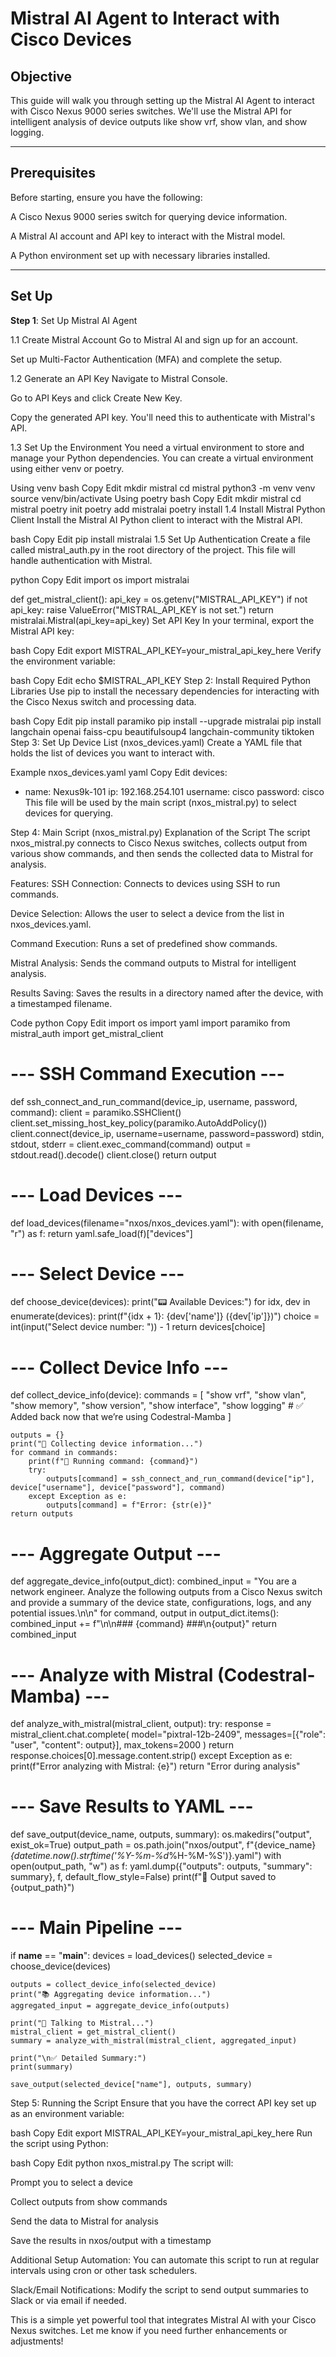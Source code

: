 # Mistral AI Agent to Interact with Cisco Devices

## Objective
This guide will walk you through setting up the Mistral AI Agent to interact with Cisco Nexus 9000 series switches. We'll use the Mistral API for intelligent analysis of device outputs like show vrf, show vlan, and show logging.

- - -

## Prerequisites
Before starting, ensure you have the following:

A Cisco Nexus 9000 series switch for querying device information.

A Mistral AI account and API key to interact with the Mistral model.

A Python environment set up with necessary libraries installed.

- - - 

## Set Up

**Step 1**: Set Up Mistral AI Agent

1.1 Create Mistral Account
Go to Mistral AI and sign up for an account.

Set up Multi-Factor Authentication (MFA) and complete the setup.

1.2 Generate an API Key
Navigate to Mistral Console.

Go to API Keys and click Create New Key.

Copy the generated API key. You'll need this to authenticate with Mistral's API.

1.3 Set Up the Environment
You need a virtual environment to store and manage your Python dependencies. You can create a virtual environment using either venv or poetry.

Using venv
bash
Copy
Edit
mkdir mistral
cd mistral
python3 -m venv venv
source venv/bin/activate
Using poetry
bash
Copy
Edit
mkdir mistral
cd mistral
poetry init
poetry add mistralai
poetry install
1.4 Install Mistral Python Client
Install the Mistral AI Python client to interact with the Mistral API.

bash
Copy
Edit
pip install mistralai
1.5 Set Up Authentication
Create a file called mistral_auth.py in the root directory of the project. This file will handle authentication with Mistral.

python
Copy
Edit
import os
import mistralai

def get_mistral_client():
    api_key = os.getenv("MISTRAL_API_KEY")
    if not api_key:
        raise ValueError("MISTRAL_API_KEY is not set.")
    return mistralai.Mistral(api_key=api_key)
Set API Key
In your terminal, export the Mistral API key:

bash
Copy
Edit
export MISTRAL_API_KEY=your_mistral_api_key_here
Verify the environment variable:

bash
Copy
Edit
echo $MISTRAL_API_KEY
Step 2: Install Required Python Libraries
Use pip to install the necessary dependencies for interacting with the Cisco Nexus switch and processing data.

bash
Copy
Edit
pip install paramiko
pip install --upgrade mistralai
pip install langchain openai faiss-cpu beautifulsoup4 langchain-community tiktoken
Step 3: Set Up Device List (nxos_devices.yaml)
Create a YAML file that holds the list of devices you want to interact with.

Example nxos_devices.yaml
yaml
Copy
Edit
devices:
  - name: Nexus9k-101
    ip: 192.168.254.101
    username: cisco
    password: cisco
This file will be used by the main script (nxos_mistral.py) to select devices for querying.

Step 4: Main Script (nxos_mistral.py)
Explanation of the Script
The script nxos_mistral.py connects to Cisco Nexus switches, collects output from various show commands, and then sends the collected data to Mistral for analysis.

Features:
SSH Connection: Connects to devices using SSH to run commands.

Device Selection: Allows the user to select a device from the list in nxos_devices.yaml.

Command Execution: Runs a set of predefined show commands.

Mistral Analysis: Sends the command outputs to Mistral for intelligent analysis.

Results Saving: Saves the results in a directory named after the device, with a timestamped filename.

Code
python
Copy
Edit
import os
import yaml
import paramiko
from mistral_auth import get_mistral_client

# --- SSH Command Execution ---
def ssh_connect_and_run_command(device_ip, username, password, command):
    client = paramiko.SSHClient()
    client.set_missing_host_key_policy(paramiko.AutoAddPolicy())
    client.connect(device_ip, username=username, password=password)
    stdin, stdout, stderr = client.exec_command(command)
    output = stdout.read().decode()
    client.close()
    return output

# --- Load Devices ---
def load_devices(filename="nxos/nxos_devices.yaml"):
    with open(filename, "r") as f:
        return yaml.safe_load(f)["devices"]

# --- Select Device ---
def choose_device(devices):
    print("📟 Available Devices:")
    for idx, dev in enumerate(devices):
        print(f"{idx + 1}: {dev['name']} ({dev['ip']})")
    choice = int(input("Select device number: ")) - 1
    return devices[choice]

# --- Collect Device Info ---
def collect_device_info(device):
    commands = [
        "show vrf",
        "show vlan",
        "show memory",
        "show version",
        "show interface",
        "show logging"  # ✅ Added back now that we’re using Codestral-Mamba
    ]
    
    outputs = {}
    print("🔌 Collecting device information...")
    for command in commands:
        print(f"🔌 Running command: {command}")
        try:
            outputs[command] = ssh_connect_and_run_command(device["ip"], device["username"], device["password"], command)
        except Exception as e:
            outputs[command] = f"Error: {str(e)}"
    return outputs

# --- Aggregate Output ---
def aggregate_device_info(output_dict):
    combined_input = "You are a network engineer. Analyze the following outputs from a Cisco Nexus switch and provide a summary of the device state, configurations, logs, and any potential issues.\n\n"
    for command, output in output_dict.items():
        combined_input += f"\n\n### {command} ###\n{output}"
    return combined_input

# --- Analyze with Mistral (Codestral-Mamba) ---
def analyze_with_mistral(mistral_client, output):
    try:
        response = mistral_client.chat.complete(
            model="pixtral-12b-2409",
            messages=[{"role": "user", "content": output}],
            max_tokens=2000
        )
        return response.choices[0].message.content.strip()
    except Exception as e:
        print(f"Error analyzing with Mistral: {e}")
        return "Error during analysis"

# --- Save Results to YAML ---
def save_output(device_name, outputs, summary):
    os.makedirs("output", exist_ok=True)
    output_path = os.path.join("nxos/output", f"{device_name}_{datetime.now().strftime('%Y-%m-%d_%H-%M-%S')}.yaml")
    with open(output_path, "w") as f:
        yaml.dump({"outputs": outputs, "summary": summary}, f, default_flow_style=False)
    print(f"💾 Output saved to {output_path}")

# --- Main Pipeline ---
if __name__ == "__main__":
    devices = load_devices()
    selected_device = choose_device(devices)
    
    outputs = collect_device_info(selected_device)
    print("📚 Aggregating device information...")
    aggregated_input = aggregate_device_info(outputs)

    print("🧠 Talking to Mistral...")
    mistral_client = get_mistral_client()
    summary = analyze_with_mistral(mistral_client, aggregated_input)

    print("\n✅ Detailed Summary:")
    print(summary)

    save_output(selected_device["name"], outputs, summary)
Step 5: Running the Script
Ensure that you have the correct API key set up as an environment variable:

bash
Copy
Edit
export MISTRAL_API_KEY=your_mistral_api_key_here
Run the script using Python:

bash
Copy
Edit
python nxos_mistral.py
The script will:

Prompt you to select a device

Collect outputs from show commands

Send the data to Mistral for analysis

Save the results in nxos/output with a timestamp

Additional Setup
Automation: You can automate this script to run at regular intervals using cron or other task schedulers.

Slack/Email Notifications: Modify the script to send output summaries to Slack or via email if needed.

This is a simple yet powerful tool that integrates Mistral AI with your Cisco Nexus switches. Let me know if you need further enhancements or adjustments!
